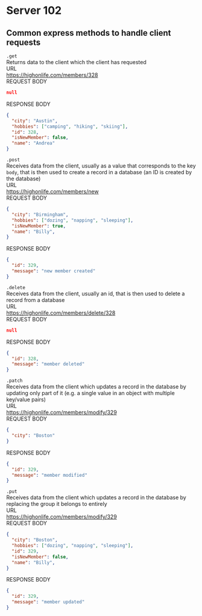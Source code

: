 # Server 102
## Common express methods to handle client requests

`.get`  
Returns data to the client which the client has requested  
URL  
https://highonlife.com/members/328  
REQUEST BODY
```json
null
```
RESPONSE BODY
```json
{
  "city": "Austin",
  "hobbies": ["camping", "hiking", "skiing"],
  "id": 328,
  "isNewMember": false,
  "name": "Andrea"
}
```

`.post`  
Receives data from the client, usually as a value that corresponds to the key `body`, that is then used to create a record in a database (an ID is created by the database)  
URL  
https://highonlife.com/members/new  
REQUEST BODY
```json
{
  "city": "Birmingham",
  "hobbies": ["dozing", "napping", "sleeping"],
  "isNewMember": true,
  "name": "Billy",
}
```
RESPONSE BODY
```json
{
  "id": 329,
  "message": "new member created"
}
```

`.delete`  
Receives data from the client, usually an id, that is then used to delete a record from a database  
URL  
https://highonlife.com/members/delete/328  
REQUEST BODY
```json
null
```
RESPONSE BODY
```json
{
  "id": 328,
  "message": "member deleted"
}
```

`.patch`  
Receives data from the client which updates a record in the database by updating only part of it (e.g. a single value in an object with multiple key/value pairs)  
URL  
https://highonlife.com/members/modify/329  
REQUEST BODY
```json
{
  "city": "Boston"
}
```
RESPONSE BODY
```json
{
  "id": 329,
  "message": "member modified"
}
```

`.put`  
Receives data from the client which updates a record in the database by replacing the group it belongs to entirely  
URL  
https://highonlife.com/members/modify/329  
REQUEST BODY
```json
{
  "city": "Boston",
  "hobbies": ["dozing", "napping", "sleeping"],
  "id": 329,
  "isNewMember": false,
  "name": "Billy",
}
```
RESPONSE BODY
```json
{
  "id": 329,
  "message": "member updated"
}
```